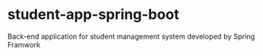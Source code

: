 # student-app-spring-boot
Back-end application for student management system developed by Spring Framwork
